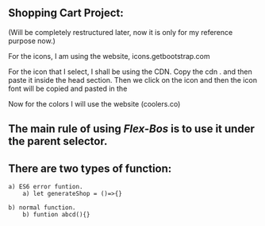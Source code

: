 ## Shopping Cart Project: 
(Will be completely restructured later, now it is only for my reference purpose now.)

For the icons, I am using the website, icons.getbootstrap.com  

For the icon that I select, I shall be using the CDN.
Copy the cdn <link></link>. and then paste it inside the head section.
Then we click on the icon and then the icon font will be copied and pasted in the  

Now for the colors I will use the website (coolers.co)

<h2>The main rule of using <i>Flex-Bos</i> is to use it under the <b>parent selector</b>.</h2> 



## There are two types of function: 
    a) ES6 error funtion.
        a) let generateShop = ()=>{}
    
    b) normal function. 
        b) funtion abcd(){}